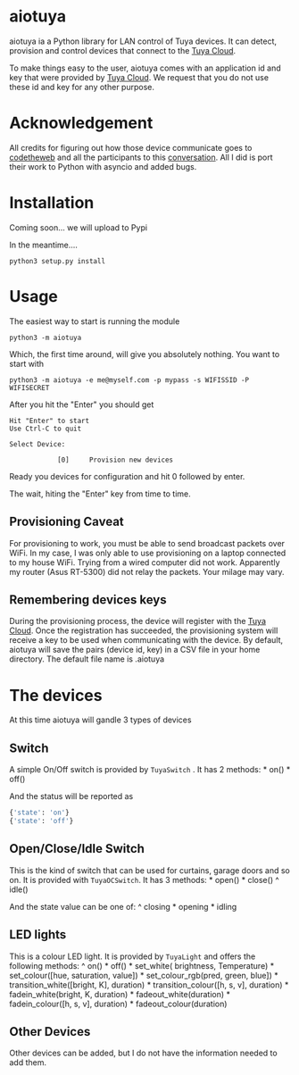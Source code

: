 # aiotuya

aiotuya ia a Python library for LAN control of Tuya devices. It can detect, provision
and control devices that connect to the [Tuya Cloud](https://www.tuya.com).

To make things easy to the user, aiotuya comes with an application id and key
that were provided by [Tuya Cloud](https://www.tuya.com). We request that you
do not use these id and key for any other purpose.

# Acknowledgement

All credits for figuring out how those device communicate goes to [codetheweb](https://github.com/codetheweb/tuyapi)
and all the participants to this [conversation](https://github.com/codetheweb/tuyapi/issues/5). All I did is
port their work to Python with asyncio and added bugs.

# Installation

Coming soon... we will upload to Pypi

In the meantime....

``` shell
python3 setup.py install
```

# Usage

The easiest way to start is running the module

``` shell
python3 -m aiotuya
```

Which, the first time around, will give you absolutely nothing. You want to
start with

``` shell
python3 -m aiotuya -e me@myself.com -p mypass -s WIFISSID -P WIFISECRET
```

After you hit the "Enter" you should get

``` shell
Hit "Enter" to start
Use Ctrl-C to quit

Select Device:

            [0]     Provision new devices
```


Ready you devices for configuration and hit 0 followed by enter.

The wait, hiting the "Enter" key from time to time.

## Provisioning Caveat

For provisioning to work, you must be able to send broadcast packets over WiFi.
In my case, I was only able to use provisioning on a laptop connected to my
house WiFi. Trying from a wired computer did not work. Apparently my router (Asus RT-5300)
did not relay the packets. Your milage may vary.

## Remembering devices keys

During the provisioning process, the device will register with the [Tuya Cloud](https://www.tuya.com).
Once the registration has succeeded, the provisioning system will receive a key to be used
when communicating with the device. By default, aiotuya will save the pairs (device id, key) in a CSV file
in your home directory. The default file name is .aiotuya

# The devices

At this time aiotuya will gandle 3 types of devices

## Switch

A simple On/Off switch is provided by ``` TuyaSwitch ``` . It has 2 methods:
    * on()
    * off()

And the status will be reported as
``` python
{'state': 'on'}
{'state': 'off'}
```

## Open/Close/Idle Switch

This is the kind of switch that can be used for curtains, garage doors and so on. It is
provided with ``` TuyaOCSwitch ```.  It has 3 methods:
    * open()
    * close()
    ^ idle()

And the state value can be one of:
    ^ closing
    * opening
    * idling

## LED lights

This is a colour LED light. It is provided by  ``` TuyaLight ``` and offers the following methods:
    ^ on()
    * off()
    * set_white( brightness, Temperature)
    * set_colour([hue, saturation, value])
    * set_colour_rgb(pred, green, blue])
    * transition_white([bright, K], duration)
    * transition_colour([h, s, v], duration)
    * fadein_white(bright, K, duration)
    * fadeout_white(duration)
    * fadein_colour([h, s, v], duration)
    * fadeout_colour(duration)

## Other Devices

Other devices can be added, but I do not have the information needed to add them.





